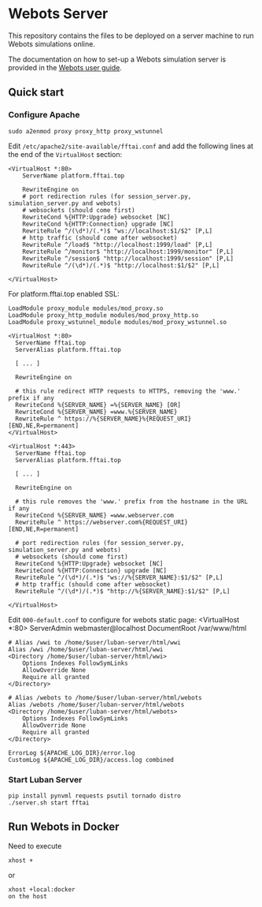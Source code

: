 # Webots Server

This repository contains the files to be deployed on a server machine to run Webots simulations online.

The documentation on how to set-up a Webots simulation server is provided in the [Webots user guide](https://cyberbotics.com/doc/guide/web-server).

## Quick start

### Configure Apache
```
sudo a2enmod proxy proxy_http proxy_wstunnel
```
Edit `/etc/apache2/site-available/fftai.conf` and add the following lines at the end of the `VirtualHost` section:

```
<VirtualHost *:80>
    ServerName platform.fftai.top

    RewriteEngine on
    # port redirection rules (for session_server.py, simulation_server.py and webots)
    # websockets (should come first)
    RewriteCond %{HTTP:Upgrade} websocket [NC]
    RewriteCond %{HTTP:Connection} upgrade [NC]
    RewriteRule ^/(\d*)/(.*)$ "ws://localhost:$1/$2" [P,L]
    # http traffic (should come after websocket)
    RewriteRule ^/load$ "http://localhost:1999/load" [P,L]
    RewriteRule ^/monitor$ "http://localhost:1999/monitor" [P,L]
    RewriteRule ^/session$ "http://localhost:1999/session" [P,L]
    RewriteRule ^/(\d*)/(.*)$ "http://localhost:$1/$2" [P,L]

</VirtualHost>
```

For platform.fftai.top enabled SSL:

```
LoadModule proxy_module modules/mod_proxy.so
LoadModule proxy_http_module modules/mod_proxy_http.so
LoadModule proxy_wstunnel_module modules/mod_proxy_wstunnel.so

<VirtualHost *:80>
  ServerName fftai.top
  ServerAlias platform.fftai.top

  [ ... ]

  RewriteEngine on

  # this rule redirect HTTP requests to HTTPS, removing the 'www.' prefix if any
  RewriteCond %{SERVER_NAME} =%{SERVER_NAME} [OR]
  RewriteCond %{SERVER_NAME} =www.%{SERVER_NAME}
  RewriteRule ^ https://%{SERVER_NAME}%{REQUEST_URI} [END,NE,R=permanent]
</VirtualHost>

<VirtualHost *:443>
  ServerName fftai.top
  ServerAlias platform.fftai.top

  [ ... ]

  RewriteEngine on

  # this rule removes the 'www.' prefix from the hostname in the URL if any
  RewriteCond %{SERVER_NAME} =www.webserver.com
  RewriteRule ^ https://webserver.com%{REQUEST_URI} [END,NE,R=permanent]

  # port redirection rules (for session_server.py, simulation_server.py and webots)
  # websockets (should come first)
  RewriteCond %{HTTP:Upgrade} websocket [NC]
  RewriteCond %{HTTP:Connection} upgrade [NC]
  RewriteRule ^/(\d*)/(.*)$ "ws://%{SERVER_NAME}:$1/$2" [P,L]
  # http traffic (should come after websocket)
  RewriteRule ^/(\d*)/(.*)$ "http://%{SERVER_NAME}:$1/$2" [P,L]

</VirtualHost>
```

Edit `000-default.conf` to configure for webots static page:
<VirtualHost *:80>
    ServerAdmin webmaster@localhost
    DocumentRoot /var/www/html

    # Alias /wwi to /home/$user/luban-server/html/wwi
    Alias /wwi /home/$user/luban-server/html/wwi
    <Directory /home/$user/luban-server/html/wwi>
        Options Indexes FollowSymLinks
        AllowOverride None
        Require all granted
    </Directory>

    # Alias /webots to /home/$user/luban-server/html/webots
    Alias /webots /home/$user/luban-server/html/webots
    <Directory /home/$user/luban-server/html/webots>
        Options Indexes FollowSymLinks
        AllowOverride None
        Require all granted
    </Directory>

    ErrorLog ${APACHE_LOG_DIR}/error.log
    CustomLog ${APACHE_LOG_DIR}/access.log combined
</VirtualHost>

### Start Luban Server
```
pip install pynvml requests psutil tornado distro
./server.sh start fftai
```

## Run Webots in Docker

Need to execute 
```
xhost +
```
or 
```
xhost +local:docker
on the host 
```